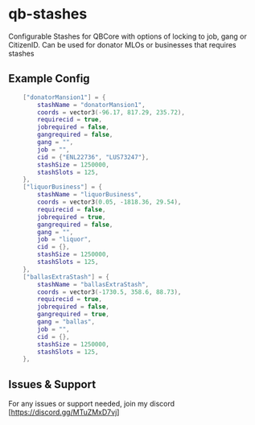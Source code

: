 # qb-stashes

Configurable Stashes for QBCore with options of locking to job, gang or CitizenID. Can be used for donator MLOs or businesses that requires stashes

## Example Config

```lua
    ["donatorMansion1"] = {
        stashName = "donatorMansion1",
        coords = vector3(-96.17, 817.29, 235.72),
        requirecid = true,
        jobrequired = false,
        gangrequired = false,
        gang = "",
        job = "",
        cid = {"ENL22736", "LUS73247"},  
        stashSize = 1250000,
        stashSlots = 125, 
    },
    ["liquorBusiness"] = {
        stashName = "liquorBusiness",
        coords = vector3(0.05, -1818.36, 29.54),
        requirecid = false,
        jobrequired = true,
        gangrequired = false,
        gang = "",
        job = "liquor",
        cid = {},  
        stashSize = 1250000,
        stashSlots = 125, 
    },
    ["ballasExtraStash"] = {
        stashName = "ballasExtraStash",
        coords = vector3(-1730.5, 358.6, 88.73), 
        requirecid = true,
        jobrequired = false,
        gangrequired = true,
        gang = "ballas",
        job = "",
        cid = {},  
        stashSize = 1250000,
        stashSlots = 125, 
    },
```

## Issues & Support
For any issues or support needed, join my discord [https://discord.gg/MTuZMxD7vj]
